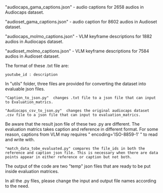 "audiocaps_gama_captions.json" - audio captions for 2658 audios in Audiocaps dataset.

"audioset_gama_captions.json" - audio caption for 8602 audios in Audioset dataset.

"audiocaps_molmo_captions.json" - VLM keyframe descriptions for 1882 audios in Audiocaps dataset.

"audioset_molmo_captions.json" - VLM keyframe descriptions for 7584 audios in Audioset dataset.



The format of these .txt file are:

	youtube_id : description

In "utils" folder, three files are provided for converting the dataset into evaluable json files.

	"Caption_to_json.py"  changes .txt file to a json file that can input to Evaluation_matrics.
	
	"Audiocaps_csv_to_json.py"  changes the original audiocaps dataset .csv file to a json file that can input to evaluation_matrics.

Be aware that the result json file of these two .py are different. The evaluation matrics takes caption and reference in different format.
For some reason, captions from VLM may requires " encoding='ISO-8859-1' " to read and write with.

	"match_data_tobe_evaluated.py" compares the file_ids in both the reference and caption json file. This is necessary when there are data points appear in either reference or caption but not both. 
The output of the code are two "temp" json files that are ready to be put inside evaluation matrices.

In all the .py files, please change the input and output file names according to the need.
